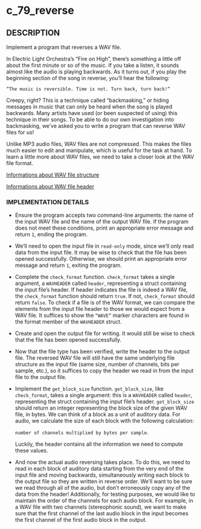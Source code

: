 # c_79_reverse

## DESCRIPTION

Implement a program that reverses a WAV file.

In Electric Light Orchestra’s “Fire on High”, there’s something a little off about the first minute or so of the music. If you take a listen, it sounds almost like the audio is playing backwards. As it turns out, if you play the beginning section of the song in reverse, you’ll hear the following:

```“The music is reversible. Time is not. Turn back, turn back!”```

Creepy, right? This is a technique called “backmasking,” or hiding messages in music that can only be heard when the song is played backwards. Many artists have used (or been suspected of using) this technique in their songs. To be able to do our own investigation into backmasking, we’ve asked you to write a program that can reverse WAV files for us!

Unlike MP3 audio files, WAV files are not compressed. This makes the files much easier to edit and manipulate, which is useful for the task at hand. To learn a little more about WAV files, we need to take a closer look at the WAV file format.

[Informations about WAV file structure](https://en.wikipedia.org/wiki/WAV)

[Informations about WAV file header](https://docs.fileformat.com/audio/wav/)

### IMPLEMENTATION DETAILS

- Ensure the program accepts two command-line arguments: the name of the input WAV file and the name of the output WAV file. If the program does not meet these conditions, print an appropriate error message and return `1`, ending the program.

- We’ll need to open the input file in `read-only` mode, since we’ll only read data from the input file. It may be wise to check that the file has been opened successfully. Otherwise, we should print an appropriate error message and return `1`, exiting the program.

- Complete the `check_format` function. `check_format` takes a single argument, a `WAVHEADER` called `header`, representing a struct containing the input file’s header. If header indicates the file is indeed a WAV file, the `check_format` function should return `true`. If not, `check_format` should return `false`. To check if a file is of the WAV format, we can compare the elements from the input file header to those we would expect from a WAV file. It suffices to show the `“WAVE”` marker characters are found in the format member of the `WAVHEADER` struct.

- Create and open the output file for writing. It would still be wise to check that the file has been opened successfully.

- Now that the file type has been verified, write the header to the output file. The reversed WAV file will still have the same underlying file structure as the input file (same size, number of channels, bits per sample, etc.), so it suffices to copy the header we read in from the input file to the output file.

- Implement the `get_block_size` function. `get_block_size`, like `check_format`, takes a single argument: this is a `WAVHEADER` called `header`, representing the struct containing the input file’s header. `get_block_size` should return an integer representing the block size of the given WAV file, in bytes. We can think of a block as a unit of auditory data. For audio, we calculate the size of each block with the following calculation:

  ```number of channels multiplied by bytes per sample```.

  Luckily, the header contains all the information we need to compute these values.

- And now the actual audio reversing takes place. To do this, we need to read in each block of auditory data starting from the very end of the input file and moving backwards, simultaneously writing each block to the output file so they are written in reverse order. We’ll want to be sure we read through all of the audio, but don’t erroneously copy any of the data from the header! Additionally, for testing purposes, we would like to maintain the order of the channels for each audio block. For example, in a WAV file with two channels (stereophonic sound), we want to make sure that the first channel of the last audio block in the input becomes the first channel of the first audio block in the output.
